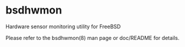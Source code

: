 bsdhwmon
========

Hardware sensor monitoring utility for FreeBSD

Please refer to the bsdhwmon(8) man page or doc/README for details.
